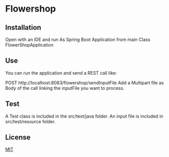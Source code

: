 # Flowershop

## Installation
Open with an IDE and run As Spring Boot Application from main Class FlowerShopApplication

## Use
You can run the application and send a REST call like:

POST http://localhost:8083/flowershop/sendInputFile
Add a Multipart file as Body of the call linking the inputFile you want to process.

## Test 
A Test class is included in the src/test/java folder.
An input file is included in src/test/resource folder.

## License

[MIT](https://choosealicense.com/licenses/mit/)